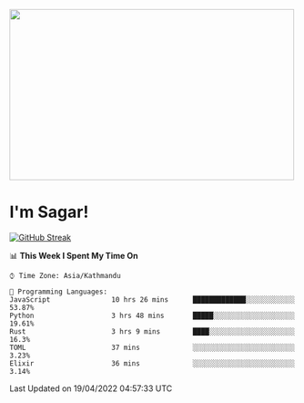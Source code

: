 
<img src="https://media.giphy.com/media/3ornk57KwDXf81rjWM/giphy.gif" width="500" height="300" frameBorder="0" class="giphy-embed" allowFullScreen></img>

#   I'm Sagar!
[![GitHub Streak](https://github-readme-streak-stats.herokuapp.com/?user=sgr2848)](https://git.io/streak-stats)
<!--START_SECTION:waka-->
📊 **This Week I Spent My Time On** 

```text
⌚︎ Time Zone: Asia/Kathmandu

💬 Programming Languages: 
JavaScript               10 hrs 26 mins      █████████████░░░░░░░░░░░░   53.87% 
Python                   3 hrs 48 mins       █████░░░░░░░░░░░░░░░░░░░░   19.61% 
Rust                     3 hrs 9 mins        ████░░░░░░░░░░░░░░░░░░░░░   16.3% 
TOML                     37 mins             ░░░░░░░░░░░░░░░░░░░░░░░░░   3.23% 
Elixir                   36 mins             ░░░░░░░░░░░░░░░░░░░░░░░░░   3.14%

```


 Last Updated on 19/04/2022 04:57:33 UTC
<!--END_SECTION:waka-->
